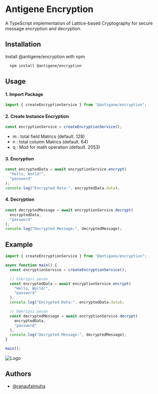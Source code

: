 # Antigene Encryption

A TypeScript implementation of Lattice-based Cryptography for secure message encryption and decryption.

## Installation

Install @antigene/encryption with npm

```bash
  npm install @antigene/encryption
```

## Usage

#### 1. Import Package

```typescript
import { createEncryptionService } from "@antigane/encryption";
```

#### 2. Create Instance Encryption

```typescript
const encryptionService = createEncryptionService();
```

- m : total field Matrics (default. 128)
- n : total column Matrics (default. 64)
- q : Mod for math operation (default. 2053)

#### 3. Encryption

```typescript
const encryptedData = await encryptionService.encrypt(
  "Hello, World!",
  "password"
);
console.log("Encrypted Data:", encryptedData.data);
```

#### 4. Decryption

```typescript
const decryptedMessage = await encryptionService.decrypt(
  encryptedData,
  "password"
);
console.log("Decrypted Message:", decryptedMessage);
```

## Example

```typescript
import { createEncryptionService } from "@antigane/encryption";

async function main() {
  const encryptionService = createEncryptionService();

  // Enkripsi pesan
  const encryptedData = await encryptionService.encrypt(
    "Hello, World!",
    "password"
  );
  console.log("Encrypted Data:", encryptedData.data);

  // Dekripsi pesan
  const decryptedMessage = await encryptionService.decrypt(
    encryptedData,
    "password"
  );
  console.log("Decrypted Message:", decryptedMessage);
}

main();
```

![Logo](https://avatars.githubusercontent.com/u/194663842?s=200&v=4)

## Authors

- [@ranaufalmuha](https://www.github.com/ranaufalmuha)
